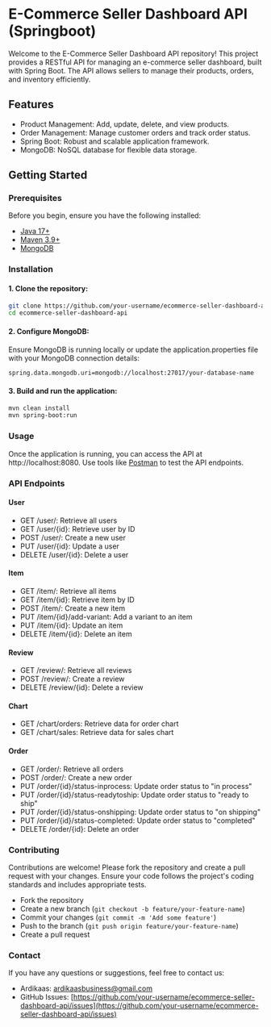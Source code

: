 # E-Commerce Seller Dashboard API (Springboot)

Welcome to the E-Commerce Seller Dashboard API repository! This project provides a RESTful API for managing an e-commerce seller dashboard, built with Spring Boot. The API allows sellers to manage their products, orders, and inventory efficiently.

## Features

- Product Management: Add, update, delete, and view products.
- Order Management: Manage customer orders and track order status.
- Spring Boot: Robust and scalable application framework.
- MongoDB: NoSQL database for flexible data storage.

## Getting Started

### Prerequisites

Before you begin, ensure you have the following installed:

- [Java 17+](https://www.oracle.com/java/technologies/downloads/#java17)
- [Maven 3.9+](https://maven.apache.org/download.cgi)
- [MongoDB](https://www.mongodb.com/)

### Installation

#### 1. Clone the repository:

```bash
git clone https://github.com/your-username/ecommerce-seller-dashboard-api.git
cd ecommerce-seller-dashboard-api
```

#### 2. Configure MongoDB:

Ensure MongoDB is running locally or update the application.properties file with your MongoDB connection details:

```bash
spring.data.mongodb.uri=mongodb://localhost:27017/your-database-name
```

#### 3. Build and run the application:

```bash
mvn clean install
mvn spring-boot:run
```

### Usage

Once the application is running, you can access the API at http://localhost:8080. Use tools like [Postman](https://www.postman.com/) to test the API endpoints.

### API Endpoints

#### User

- GET /user/: Retrieve all users
- GET /user/{id}: Retrieve user by ID
- POST /user/: Create a new user
- PUT /user/{id}: Update a user
- DELETE /user/{id}: Delete a user

#### Item

- GET /item/: Retrieve all items
- GET /item/{id}: Retrieve item by ID
- POST /item/: Create a new item
- PUT /item/{id}/add-variant: Add a variant to an item
- PUT /item/{id}: Update an item
- DELETE /item/{id}: Delete an item

#### Review

- GET /review/: Retrieve all reviews
- POST /review/: Create a review
- DELETE /review/{id}: Delete a review

#### Chart

- GET /chart/orders: Retrieve data for order chart
- GET /chart/sales: Retrieve data for sales chart

#### Order

- GET /order/: Retrieve all orders
- POST /order/: Create a new order
- PUT /order/{id}/status-inprocess: Update order status to "in process"
- PUT /order/{id}/status-readytoship: Update order status to "ready to ship"
- PUT /order/{id}/status-onshipping: Update order status to "on shipping"
- PUT /order/{id}/status-completed: Update order status to "completed"
- DELETE /order/{id}: Delete an order

### Contributing

Contributions are welcome! Please fork the repository and create a pull request with your changes. Ensure your code follows the project's coding standards and includes appropriate tests.

- Fork the repository
- Create a new branch (`git checkout -b feature/your-feature-name`)
- Commit your changes (`git commit -m 'Add some feature'`)
- Push to the branch (`git push origin feature/your-feature-name`)
- Create a pull request

### Contact

If you have any questions or suggestions, feel free to contact us:

- Ardikaas: ardikaasbusiness@gmail.com
- GitHub Issues: [https://github.com/your-username/ecommerce-seller-dashboard-api/issues](https://github.com/your-username/ecommerce-seller-dashboard-api/issues)
